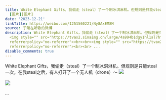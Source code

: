 ```yaml
---
title: White Elephant Gifts，我偷走（steal）了一个制冰淇淋机。但规则是只能steal一次，在我steal之后，有人打开了一个无人机（drone）～
  [图片][图片]
date: '2023-12-21'
linkTitle: https://weibo.com/1251560221/Ny8AxEM8M
source: 子陵在听歌的微博
description: White Elephant Gifts，我偷走（steal）了一个制冰淇淋机。但规则是只能steal一次，在我steal之后，有人打开了一个无人机（drone）～
  <img style="" src="https://tvax2.sinaimg.cn/large/4a994b1dgy1hl1al7hfl5j22j035rhdv.jpg"
  referrerpolicy="no-referrer"><br><br><img style="" src="https://tvax2.sinaimg.cn/large/4a994b1dgy1hl1al57is2j225m2b47wh.jpg"
  referrerpolicy="no-referrer"><br><br> ...
disable_comments: true
---
```

White Elephant Gifts，我偷走（steal）了一个制冰淇淋机。但规则是只能steal一次，在我steal之后，有人打开了一个无人机（drone）～ <img style="" src="https://tvax2.sinaimg.cn/large/4a994b1dgy1hl1al7hfl5j22j035rhdv.jpg" referrerpolicy="no-referrer"><br><br><img style="" src="https://tvax2.sinaimg.cn/large/4a994b1dgy1hl1al57is2j225m2b47wh.jpg" referrerpolicy="no-referrer"><br><br> ...